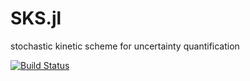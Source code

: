 # SKS.jl
stochastic kinetic scheme for uncertainty quantification

[![Build Status](https://travis-ci.com/vavrines/SKS.jl.svg?branch=master)](https://travis-ci.com/vavrines/SKS.jl)
